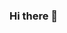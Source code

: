 ### Hi there 👋

<!--
**Baviganesh/Baviganesh** is a ✨ _special_ ✨ repository because its `README.md` (this file) appears on your GitHub profile.
Hi there, I'm Bavithra Ganesan👋
<img src="C:\Users\bavig\Downloads\image2.jpg" alt="Image of AI and banking">



Welcome to my GitHub profile! I'm a professional with experience in the banking sector, and a passion for Artificial Intelligence. 

🏦 Work Experience
With 6 years of experience in banking, I've gained expertise in various fields, including:

Financial analysis and reporting
Risk management and compliance
Investment management

📚 Education
Currently, I'm pursuing a course in Artificial Intelligence to further develop my skills in this field. Through this course, I've gained knowledge in:

Machine learning algorithms and models
Natural language processing (NLP)
Computer vision

🔨 Skills
My skills include:

Data analysis and visualization
Python programming
SQL querying
Tableau
HTML
CSS

📞 Contact
If you have any questions or would like to connect, feel free to reach out to me on  LinkedIn <a href="https://www.linkedin.com/in/bavithra-ganesan-43660475/">Link text goes here</a>


Thanks for stopping by!I'm excited to see what the future holds for the intersection of banking and artificial intelligence.


